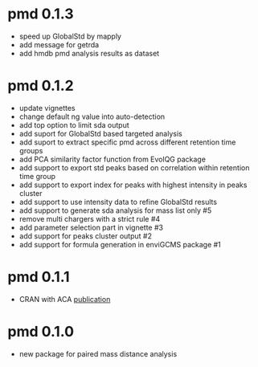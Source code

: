 # pmd 0.1.3

- speed up GlobalStd by mapply
- add message for getrda
- add hmdb pmd analysis results as dataset

# pmd 0.1.2

- update vignettes
- change default ng value into auto-detection
- add top option to limit sda output
- add suport for GlobalStd based targeted analysis
- add suport to extract specific pmd across different retention time groups
- add PCA similarity factor function from EvolQG package
- add support to export std peaks based on correlation within retention time group
- add support to export index for peaks with highest intensity in peaks cluster
- add support to use intensity data to refine GlobalStd results
- add support to generate sda analysis for mass list only #5
- remove multi chargers with a strict rule #4
- add parameter selection part in vignette #3
- add support for peaks cluster output #2
- add support for formula generation in enviGCMS package #1

# pmd 0.1.1

- CRAN with ACA [publication](https://doi.org/10.1016/j.aca.2018.10.062)

# pmd 0.1.0

- new package for paired mass distance analysis
